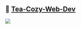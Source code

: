 ## 🔗 <a href="https://zech-chi.github.io/Tea-Cozy-Web-Dev/" target="_blank" rel="noopener noreferrer">Tea-Cozy-Web-Dev</a>

<img src="https://content.codecademy.com/programs/freelance-one/excursion/mocks/excursion_redline.png"/>
